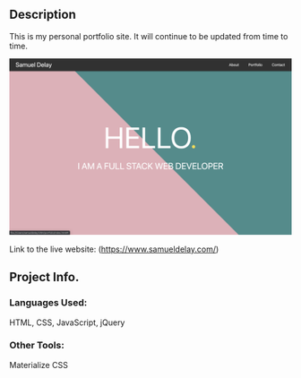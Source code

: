 ## Description

This is my personal portfolio site. It will continue to be updated from time to time.

![alt text](assets/images/screenshot.png)

Link to the live website: (https://www.samueldelay.com/)

## Project Info.

### Languages Used:
HTML, CSS, JavaScript, jQuery

### Other Tools:
Materialize CSS

 
